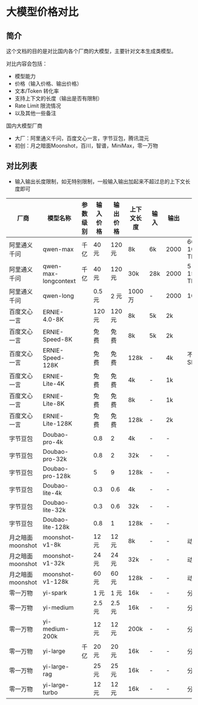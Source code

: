 # 大模型价格对比

## 简介

这个文档的目的是对比国内各个厂商的大模型，主要针对文本生成类模型。

对比内容会包括：

* 模型能力
* 价格（输入价格、输出价格）
* 文本/Token 转化率
* 支持上下文的长度（输出是否有限制）
* Rate Limit 限流情况
* 以及其他一些备注

国内大模型厂商

* 大厂：阿里通义千问，百度文心一言，字节豆包，腾讯混元
* 初创：月之暗面Moonshot，百川，智谱，MiniMax，零一万物

## 对比列表

* 输入输出长度限制，如无特别限制，一般输入输出加起来不超过总的上下文长度即可

| 厂商 | 模型名称 | 参数级别 | 输入价格 | 输出价格 | 上下文长度 | 输入 | 输出 | 限流 |
|----|----|----|----|----|----|----|----|----|
| 阿里通义千问 | qwen-max | 千亿 | 40 元 | 120 元 | 8k | 6k | 2000 | 60 QPM / 100,000 TPM |
| 阿里通义千问 | qwen-max-longcontext | 千亿 | 40 元 | 120 元 | 30k | 28k | 2000 |  5 QPM / 1500,000 TPM |
| 阿里通义千问 | qwen-long | | 0.5 元 | 2 元 | 1000 万 | - | 2000 | 100 QPM |
| 百度文心一言 | ERNIE-4.0-8K | | 120 元 | 120 元 | 8k | 5k | 2k |
| 百度文心一言 | ERNIE-Speed-8K | | 免费 | 免费 | 8k | 5k | 2k |
| 百度文心一言 | ERNIE-Speed-128K | | 免费 | 免费 | 128k | - | 4k | 不保障SLA |
| 百度文心一言 | ERNIE-Lite-4K | | 免费 | 免费 | 4k | - | 1k | |
| 百度文心一言 | ERNIE-Lite-8K | | 免费 | 免费 | 8k | - | 1k | |
| 百度文心一言 | ERNIE-Lite-128K | | 免费 | 免费 | 128k | - | 2k | |
| 字节豆包 | Doubao-pro-4k | | 0.8 | 2 | 4k | - | - | |
| 字节豆包 | Doubao-pro-32k | | 0.8 | 2 | 32k | - | - | |
| 字节豆包 | Doubao-pro-128k | | 5 | 9 | 128k | - | - | |
| 字节豆包 | Doubao-lite-4k | | 0.3 | 0.6 | 4k | - | - | |
| 字节豆包 | Doubao-lite-32k | | 0.3 | 0.6 | 32k | - | - | |
| 字节豆包 | Doubao-lite-128k | | 0.8 | 1 | 128k | - | - | |
| 月之暗面 moonshot | moonshot-v1-8k | | 12 元 | 12 元 | 8k | - | - | 动态 |
| 月之暗面 moonshot | moonshot-v1-32k | | 24 元 | 24 元 | 32k |  - | - | 动态 |
| 月之暗面 moonshot | moonshot-v1-128k | | 60 元 | 60 元 | 128k | - | - | 动态 |
| 零一万物 | yi-spark | | 1 元 | 1 元 | 16k | - | - | 分级 |
| 零一万物 | yi-medium | | 2.5 元 | 2.5 元 | 16k |  - | - | 分级 |
| 零一万物 | yi-medium-200k | | 12 元 | 12 元 | 200k |  - | - | 分级 |
| 零一万物 | yi-large | 千亿 | 20 元 | 20 元 | 16k | - | - | 分级 |
| 零一万物 | yi-large-rag | | 25 元 | 25 元 | 16k | - | - | 分级 |
| 零一万物 | yi-large-turbo | | 12 元 | 12 元 | 16k | - | - | 分级 |
